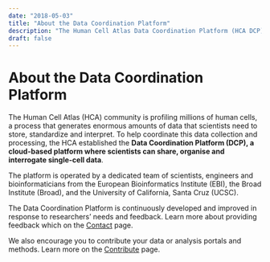 ```yaml
---
date: "2018-05-03"
title: "About the Data Coordination Platform"
description: "The Human Cell Atlas Data Coordination Platform (HCA DCP) is an open source, cloud-based platform developed to organize, standardize, and make accessible the data that constitute the Human Cell Atlas."
draft: false
---
```


# About the Data Coordination Platform

The Human Cell Atlas (HCA) community is profiling millions of human cells, a process that generates enormous amounts of data that scientists need to store, standardize and interpret. To help coordinate this data collection and processing, the HCA established the **Data Coordination Platform (DCP), a cloud-based platform where scientists can share, organise and interrogate single-cell data**.

The platform is operated by a dedicated team of scientists, engineers and bioinformaticians from the European Bioinformatics Institute (EBI), the Broad Institute (Broad), and the University of California, Santa Cruz (UCSC). 

The Data Coordination Platform is continuously developed and improved in response to researchers’ needs and feedback. Learn more about providing feedback which on the [Contact](/contact) page.
  
We also encourage you to contribute your data or analysis portals and methods. Learn more on the [Contribute](/contribute) page.
